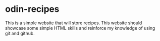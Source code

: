 # odin-recipes
This is a simple website that will store recipes. This
website should showcase some simple HTML skills and reinforce
my knowledge of using git and github.